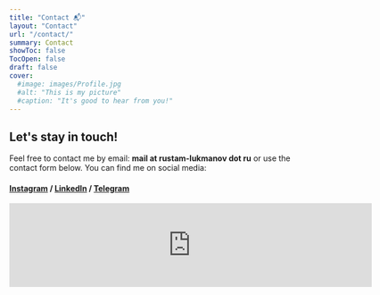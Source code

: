 ```yaml
---
title: "Contact 📬"
layout: "Contact"
url: "/contact/"
summary: Contact
showToc: false
TocOpen: false
draft: false
cover:
  #image: images/Profile.jpg
  #alt: "This is my picture"
  #caption: "It's good to hear from you!"
---
```


## Let's stay in touch!

Feel free to contact me by email: **mail at rustam-lukmanov dot ru**
or use the contact form below.
You can find me on social media:

#### [**Instagram**](https://www.instagram.com/lukmanovr/) / [**LinkedIn**](https://www.linkedin.com/in/rustam-lukmanov-604695100/) / [**Telegram**](https://t.me/lukmanovr)

<script src="https://yastatic.net/s3/frontend/forms/_/embed.js"></script><iframe src="https://forms.yandex.ru/cloud/627bfb9ba0e16018fbc8764a/?iframe=1" frameborder="0" name="ya-form-627bfb9ba0e16018fbc8764a" width="650"></iframe>
